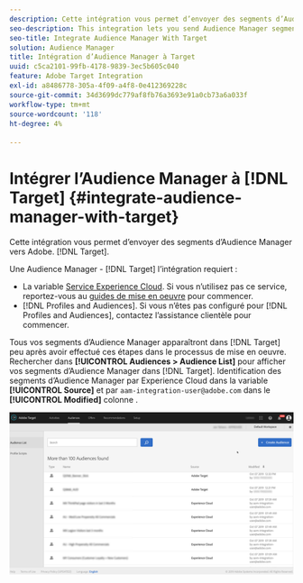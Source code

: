 ```yaml
---
description: Cette intégration vous permet d’envoyer des segments d’Audience Manager à Target.
seo-description: This integration lets you send Audience Manager segments to Target.
seo-title: Integrate Audience Manager With Target
solution: Audience Manager
title: Intégration d’Audience Manager à Target
uuid: c5ca2101-99fb-4178-9839-3ec5b605c040
feature: Adobe Target Integration
exl-id: a8486778-305a-4f09-a4f8-0e412369228c
source-git-commit: 34d3699dc779af8fb76a3693e91a0cb73a6a033f
workflow-type: tm+mt
source-wordcount: '118'
ht-degree: 4%

---
```


# Intégrer l’Audience Manager à [!DNL Target] {#integrate-audience-manager-with-target}

Cette intégration vous permet d’envoyer des segments d’Audience Manager vers Adobe. [!DNL Target].

Une Audience Manager - [!DNL Target] l’intégration requiert :

* La variable [Service Experience Cloud](https://experienceleague.adobe.com/docs/id-service/using/home.html). Si vous n’utilisez pas ce service, reportez-vous au [guides de mise en oeuvre](https://experienceleague.adobe.com/docs/id-service/using/implementation/implementation-guides.html) pour commencer.
* [!DNL Profiles and Audiences]. Si vous n’êtes pas configuré pour [!DNL Profiles and Audiences], contactez l’assistance clientèle pour commencer.

Tous vos segments d’Audience Manager apparaîtront dans [!DNL Target] peu après avoir effectué ces étapes dans le processus de mise en oeuvre. Rechercher dans **[!UICONTROL Audiences > Audience List]** pour afficher vos segments d’Audience Manager dans [!DNL Target]. Identification des segments d’Audience Manager par Experience Cloud dans la variable **[!UICONTROL Source]** et par `aam-integration-user@adobe.com` dans le **[!UICONTROL Modified]** colonne .

![](../assets/target.png)

